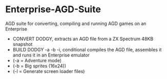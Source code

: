 # Enterprise-AGD-Suite
AGD suite for converting, compiling and running AGD games on an Enterprise
* CONVERT DODGY, extracts an AGD file from a ZX Spectrum 48KB snapshot
* BUILD DODGY -a -b -i, conditional compiles the AGD file, assembles it and runs it in an Enterprise emulator
* (-a = Adventure mode)
* (-b = Big sprites (16x24))
* (-l = Generate screen loader files)
